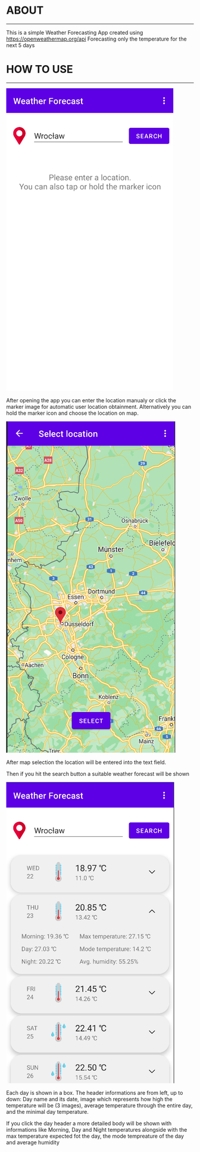 # ABOUT
----
This is a simple Weather Forecasting App created using  https://openweathermap.org/api 
Forecasting only the temperature for the next 5 days 

# HOW TO USE
----
![Help image](readmeimg/helpimage3.png)

After opening the app you can enter the location manualy or click the marker image for automatic user location obtainment. Alternatively you can hold the marker icon and choose the location on map. 

![Help image 2](readmeimg/helpimage2.png)

After map selection the location will be entered into the text field.

Then if you hit the search button a suitable weather forecast will be shown

![Help image 3](readmeimg/helpimage1.png)


Each day is shown in a box. The header informations are from left, up to down: Day name and its date, image which represents how high the temperature will be (3 images), average temperature through the entire day, and the minimal day temperature.

If you click the day header a more detailed body will be shown with informations like Morning, Day and Night temperatures alongside with the max temperature expected fot the day, the mode tempreature of the day and average humidity
